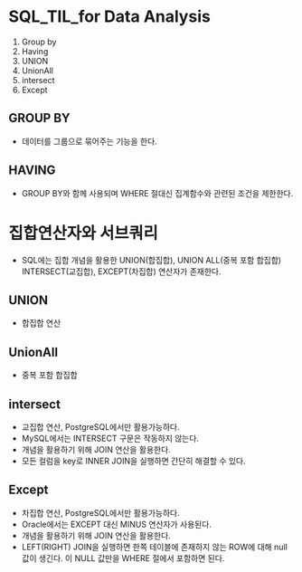 # SQL_TIL_for Data Analysis
1. Group by
2. Having
3. UNION
4. UnionAll
5. intersect
6. Except

## GROUP BY
- 데이터를 그룹으로 묶어주는 기능을 한다.

## HAVING 
- GROUP BY와 함께 사용되며 WHERE 절대신 집계함수와 관련된 조건을 제한한다. 

# 집합연산자와 서브쿼리
- SQL에는 집합 개념을 활용한 UNION(합집합), UNION ALL(중복 포함 합집합) INTERSECT(교집합), EXCEPT(차집합) 연산자가 존재한다.
## UNION
- 합집합 연산

## UnionAll
- 중복 포함 합집합

## intersect
- 교집합 연산, PostgreSQL에서만 활용가능하다.
- MySQL에서는 INTERSECT 구문은 작동하지 않는다. 
- 개념을 활용하기 위해 JOIN 연산을 활용한다.
- 모든 컬럼을 key로 INNER JOIN을 실행하면 간단히 해결할 수 있다.

## Except
- 차집합 연산, PostgreSQL에서만 활용가능하다.
- Oracle에서는 EXCEPT 대신 MINUS 연산자가 사용된다.
- 개념을 활용하기 위해 JOIN 연산을 활용한다.
- LEFT(RIGHT) JOIN을 실행하면 한쪽 테이블에 존재하지 않는 ROW에 대해 null 값이 생긴다. 이 NULL 값만을 WHERE 절에서 포함하면 된다.
